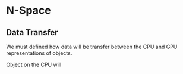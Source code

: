 
# N-Space

## Data Transfer

We must defined how data will be transfer between the CPU and GPU representations of objects.

Object on the CPU will

